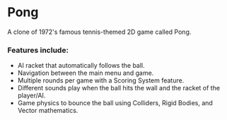 # Pong

A clone of 1972's famous tennis-themed 2D game called Pong.

### Features include:
- AI racket that automatically follows the ball.
- Navigation between the main menu and game.
- Multiple rounds per game with a Scoring System feature.
- Different sounds play when the ball hits the wall and the racket of the player/AI.
- Game physics to bounce the ball using Colliders, Rigid Bodies, and Vector mathematics.
